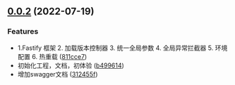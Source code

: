 ## [0.0.2](https://github.com/Youzege/juejin-nestjs/compare/b499614a64050fd08ad16370be612cc7bdf28d3c...v0.0.2) (2022-07-19)


### Features

* 1.Fastify 框架 2. 加载版本控制器 3. 统一全局参数 4. 全局异常拦截器 5. 环境配置 6. 热重载 ([811cce7](https://github.com/Youzege/juejin-nestjs/commit/811cce7fb81a7ee3f3de90a7acb2579af8cc12c0))
* 初始化工程，文档，初体验 ([b499614](https://github.com/Youzege/juejin-nestjs/commit/b499614a64050fd08ad16370be612cc7bdf28d3c))
* 增加swagger文档 ([312455f](https://github.com/Youzege/juejin-nestjs/commit/312455f6390961e538d3d786f5eb5b4dc99507cb))



